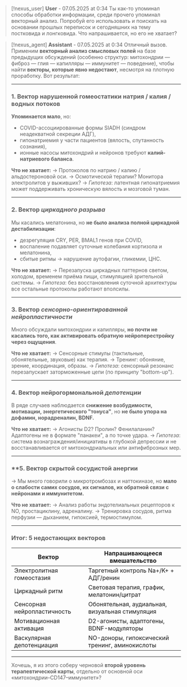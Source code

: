 >[!nexus_user] **User** - 07.05.2025 at 0:34
> Ты как-то упоминал способы обработки информации, среди прочего упоминал векторный анализ. Попробуй его использовать и поискать на основании прошлых переписок и сегодняшних на тему постковида и лонгковида. Что напрашивается, но его не хватает?
<!-- UID: bbb21e6c-7d3e-45e9-9b1f-4186100d8a2b -->




>[!nexus_agent] **Assistant** - 07.05.2025 at 0:34
> Отличный вызов. Применим **векторный анализ смысловых полей** на базе предыдущих обсуждений (особенно структур: митохондрии — фиброз — глия — капилляры — иммунитет — поведение), чтобы найти **векторы, которые явно недостают**, несмотря на плотную проработку. Вот результат:
> 
> ---
> 
> ### **1. Вектор нарушенной гомеостатики натрия / калия / водных потоков**
> **Упоминается мало**, но:
> - COVID-ассоциированные формы SIADH (синдром неадекватной секреции АДГ),
> - гипонатриемия у части пациентов (вялость, спутанность сознания),
> - ионные насосы митохондрий и нейронов требуют **калий-натриевого баланса**.
> 
> **Что не хватает:** 
> → Протоколов по натрию / калию / альдостероновой оси. 
> → Осмотической терапии? Монитора электролитов у выживших? 
> → *Гипотеза*: латентная гипонатриемия может поддерживать хроническую вялость и мозговой туман.
> 
> ---
> 
> ### **2. Вектор *циркадного разрыва***
> Мы касались мелатонина, но **не было анализа полной циркадной дестабилизации**:
> - дезрегуляция CRY, PER, BMAL1 генов при COVID,
> - воспаление подавляет суточные колебания кортизола и мелатонина,
> - сбитые ритмы → нарушение аутофагии, гликемии, ЦНС.
> 
> **Что не хватает:** 
> → Перезапуска циркадных паттернов светом, холодом, временем приёма пищи, стимуляцией зрительной системы. 
> → *Гипотеза*: без восстановления суточной архитектуры все остальные протоколы работают вполсилы.
> 
> ---
> 
> ### **3. Вектор *сенсорно-ориентированной нейропластичности***
> Много обсуждали митохондрии и капилляры, **но почти не касались того, как активировать обратную нейроперестройку через ощущения**.
> 
> **Что не хватает:** 
> → Сенсорные стимулы (тактильные, обонятельные, звуковые) как терапия. 
> → Тренинг: обоняние, зрение, координация, образы. 
> → *Гипотеза*: сенсорный резонанс перезапускает заторможенные цепи (по принципу "bottom-up").
> 
> ---
> 
> ### **4. Вектор нейрогормональной *депотенции***
> В ряде случаев наблюдается **снижение возбудимости, мотивации, энергетического "тонуса"**, но **не было упора на дофамин, норадреналин, BDNF.**
> 
> **Что не хватает:** 
> → Агонисты D2? Пролин? Фенилаланин? Адаптогены не в формате "панакеи", а по точке удара. 
> → *Гипотеза*: система вознаграждения/инициативы в глубокой депрессии и не восстанавливается от митохондриальных или антифиброзных мер.
> 
> ---
> 
> ### **5. Вектор скрытой **сосудистой анергии** 
> → Мы много говорили о микротромбозах и наттокиназе, но **мало о слабости самих сосудов, их сигналов, их обратной связи с нейронами и иммунитетом.**
> 
> **Что не хватает:** 
> → Анализ работы эндотелиальных рецепторов к NO, простациклину, адреналину. 
> → Тренировка сосудов, ритма перфузии — дыханием, гипоксией, термостимулом.
> 
> ---
> 
> ### **Итог: 5 недостающих векторов**
> 
> | Вектор | Напрашивающееся вмешательство |
> |-------------------------------|-------------------------------|
> | Электролитная гомеостазия | Таргетный контроль Na+/K+ + АДГ/ренин |
> | Циркадный ритм | Световая терапия, график, мелатонин/цитрат |
> | Сенсорная нейропластичность | Обонятельная, аудиальная, визуальная стимуляция |
> | Мотивационная активация | D2-агонисты, адаптогены, BDNF-модуляторы |
> | Васкулярная депотенциация | NO-доноры, гипоксический тренинг, аминокислоты |
> 
> ---
> 
> Хочешь, я из этого соберу черновой **второй уровень терапевтической карты**, отдельно от основной оси «митохондрии–CD147–иммунитет»?
<!-- UID: f3e24c77-56ce-470b-915f-a0eeabea5b3f -->
